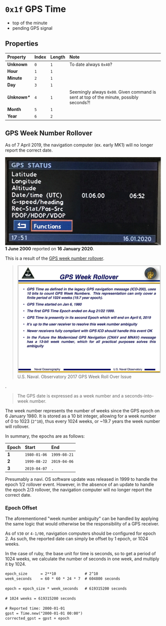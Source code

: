 # `0x1f` GPS Time

- top of the minute
- pending GPS signal

## Properties

Property|Index|Length|Note
:---|:---|:---|:---
**Unknown**|`0`|`1`|To date always `0x40`?
**Hour**|`1`|`1`|
**Minute**|`2`|`1`|
**Day**|`3`|`1`|
***Unknown\****|`4`|`1`|Seemingly always `0x00`. Given command is sent at top of the minute, possibly seconds?!
**Month**|`5`|`1`|
**Year**|`6`|`2`|

## GPS Week Number Rollover

As of 7 April 2019, the navigation computer (ex. early MK1) will no longer report the correct date.

![GPS Status Date Error](gpst/status_epoch.jpg)
**1 June 2000** reported on **16 January 2020**.

This is a result of the [GPS week number rollover](https).

> ![Presentation](gpst/gps_week_roll_over_issue_20170926.jpg)
> U.S. Naval. Observatory 2017 GPS Week Roll Over Issue

.

> The GPS date is expressed as a week number and a seconds-into-week number.

The week number represents the number of weeks since the GPS epoch on 6 January 1980. It is stored as a 10 bit integer, allowing for a week number of 0 to 1023 (`2^10`), thus every 1024 weeks, or ~19.7 years the week number will rollover.


In summary, the epochs are as follows:

Epoch|Start|End
:---|:---|:---
**1**|`1980-01-06`|`1999-08-21`
**2**|`1999-08-22`|`2019-04-06`
**3**|`2019-04-07`|`.`

Presumably a navi. OS software update was released in 1999 to handle the epoch 1/2 rollover event. However, in the absence of an update to handle the epoch 2/3 rollover, the navigation computer will no longer report the correct date.

### Epoch Offset

The aforementioned "week number ambiguity" can be handled by applying the same logic that would otherwise be the responsibility of a GPS receiver.

As of `V30` or `4-1/00`, navigation computers should be configured for epoch 2. As such, the reported date can simply be offset by 1 epoch, or 1024 weeks.

In the case of ruby, the base unit for time is seconds, so to get a period of 1024 weeks, we calculate the number of seconds in one week, and multiply it by 1024.

    epoch_size      = 2**10             # 2^10
    week_seconds    = 60 * 60 * 24 * 7  # 604800 seconds

    epoch = epoch_size * week_seconds   # 619315200 seconds
    
    # 1024 weeks = 619315200 seconds
    
    # Reported time: 2000-01-01
    gpst = Time.new("2000-01-01 00:00")
    corrected_gpst = gpst + epoch
